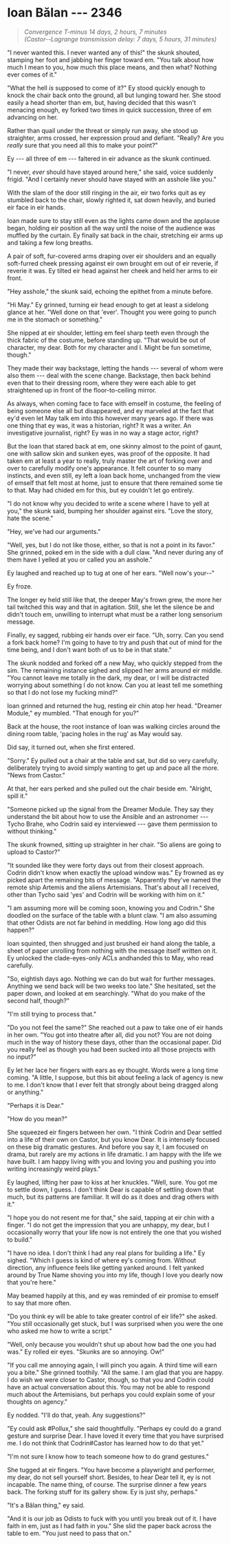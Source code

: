 # Ioan Bălan --- 2346

> *Convergence T-minus 14 days, 2 hours, 7 minutes*  
> *(Castor--Lagrange transmission delay: 7 days, 5 hours, 31 minutes)*

"I never wanted this. I never wanted any of this!" the skunk shouted, stamping her foot and jabbing her finger toward em. "You talk about how much I mean to you, how much this place means, and then what? Nothing ever comes of it."

"What the hell *is* supposed to come of it?" Ey stood quickly enough to knock the chair back onto the ground, all but lunging toward her. She stood easily a head shorter than em, but, having decided that this wasn't menacing enough, ey forked two times in quick succession, three of em advancing on her.

Rather than quail under the threat or simply run away, she stood up straighter, arms crossed, her expression proud and defiant. "Really? Are you *really* sure that you need all this to make your point?"

Ey --- all three of em --- faltered in eir advance as the skunk continued.

"I never, *ever* should have stayed around here," she said, voice suddenly frigid. "And I certainly never should have stayed with an asshole like you."

With the slam of the door still ringing in the air, eir two forks quit as ey stumbled back to the chair, slowly righted it, sat down heavily, and buried eir face in eir hands.

Ioan made sure to stay still even as the lights came down and the applause began, holding eir position all the way until the noise of the audience was muffled by the curtain. Ey finally sat back in the chair, stretching eir arms up and taking a few long breaths. 

A pair of soft, fur-covered arms draping over eir shoulders and an equally soft-furred cheek pressing against eir own brought em out of eir reverie, if reverie it was. Ey tilted eir head against her cheek and held her arms to eir front.

"Hey asshole," the skunk said, echoing the epithet from a minute before.

"Hi May." Ey grinned, turning eir head enough to get at least a sidelong glance at her. "Well done on that 'ever'. Thought you were going to punch me in the stomach or something."

She nipped at eir shoulder, letting em feel sharp teeth even through the thick fabric of the costume, before standing up. "That would be out of character, my dear. Both for my character and I. Might be fun sometime, though."

They made their way backstage, letting the hands --- several of whom were also them --- deal with the scene change. Backstage, then back behind even that to their dressing room, where they were each able to get straightened up in front of the floor-to-ceiling mirror.

As always, when coming face to face with emself in costume, the feeling of being someone else all but disappeared, and ey marveled at the fact that ey'd even let May talk em into this however many years ago. If there was one thing that ey was, it was a historian, right? It was a writer. An investigative journalist, right? Ey was in no way a stage actor, right?

But the Ioan that stared back at em, one skinny almost to the point of gaunt, one with sallow skin and sunken eyes, was proof of the opposite. It had taken em at least a year to really, truly master the art of forking over and over to carefully modify one's appearance. It felt counter to so many instincts, and even still, ey left a Ioan back home, unchanged from the view of emself that felt most at home, just to ensure that there remained some tie to that. May had chided em for this, but ey couldn't let go entirely.

"I do not know why you decided to write a scene where I have to yell at you," the skunk said, bumping her shoulder against eirs. "Love the story, hate the scene."

"Hey, we've had our arguments."

"Well, yes, but I do not like those, either, so that is not a point in its favor." She grinned, poked em in the side with a dull claw. "And never during any of them have I yelled at you or called you an asshole."

Ey laughed and reached up to tug at one of her ears. "Well now's your--"

Ey froze.

The longer ey held still like that, the deeper May's frown grew, the more her tail twitched this way and that in agitation. Still, she let the silence be and didn't touch em, unwilling to interrupt what must be a rather long sensorium message.

Finally, ey sagged, rubbing eir hands over eir face. "Uh, sorry. Can you send a fork back home? I'm going to have to try and push that out of mind for the time being, and I don't want both of us to be in that state."

The skunk nodded and forked off a new May, who quickly stepped from the sim. The remaining instance sighed and slipped her arms around eir middle. "You cannot leave me totally in the dark, my dear, or I will be distracted worrying about something I do not know. Can you at least tell me something so that I do not lose my fucking mind?"

Ioan grinned and returned the hug, resting eir chin atop her head. "Dreamer Module," ey mumbled. "That enough for you?"

Back at the house, the root instance of Ioan was walking circles around the dining room table, 'pacing holes in the rug' as May would say.

Did say, it turned out, when she first entered.

"Sorry." Ey pulled out a chair at the table and sat, but did so very carefully, deliberately trying to avoid simply wanting to get up and pace all the more. "News from Castor."

At that, her ears perked and she pulled out the chair beside em. "Alright, spill it."

"Someone picked up the signal from the Dreamer Module. They say they understand the bit about how to use the Ansible and an astronomer --- Tycho Brahe, who Codrin said ey interviewed --- gave them permission to without thinking."

The skunk frowned, sitting up straighter in her chair. "So aliens are going to upload to Castor?"

"It sounded like they were forty days out from their closest approach. Codrin didn't know when exactly the upload window was." Ey frowned as ey picked apart the remaining bits of message. "Apparently they've named the remote ship Artemis and the aliens Artemisians. That's about all I received, other than Tycho said 'yes' and Codrin will be working with him on it."

"I am assuming more will be coming soon, knowing you and Codrin." She doodled on the surface of the table with a blunt claw. "I am also assuming that other Odists are not far behind in meddling. How long ago did this happen?"

Ioan squinted, then shrugged and just brushed eir hand along the table, a sheet of paper unrolling from nothing with the message itself written on it. Ey unlocked the clade-eyes-only ACLs andhanded this to May, who read carefully.

"So, eightish days ago. Nothing we can do but wait for further messages. Anything we send back will be two weeks too late." She hesitated, set the paper down, and looked at em searchingly. "What do you make of the second half, though?"

"I'm still trying to process that."

"Do you not feel the same?" She reached out a paw to take one of eir hands in her own. "You got into theatre after all, did you not? You are not doing much in the way of history these days, other than the occasional paper. Did you really feel as though you had been sucked into all those projects with no input?"

Ey let her lace her fingers with ears as ey thought. Words were a long time coming. "A little, I suppose, but this bit about feeling a lack of agency is new to me. I don't know that I ever felt that strongly about being dragged along or anything."

"Perhaps it is Dear."

"How do you mean?"

She squeezed eir fingers between her own. "I think Codrin and Dear settled into a life of their own on Castor, but you know Dear. It is intensely focused on these big dramatic gestures. And before you say it, I am focused on drama, but rarely are my actions in life dramatic. I am happy with the life we have built. I am happy living with you and loving you and pushing you into writing increasingly weird plays."

Ey laughed, lifting her paw to kiss at her knuckles. "Well, sure. You got me to settle down, I guess. I don't think Dear is capable of settling down that much, but its patterns are familiar. It will do as it does and drag others with it."

"I hope you do not resent me for that," she said, tapping at eir chin with a finger. "I do not get the impression that you are unhappy, my dear, but I occasionally worry that your life now is not entirely the one that you wished to build."

"I have no idea. I don't think I had any real plans for building a life." Ey sighed. "Which I guess is kind of where ey's coming from. Without direction, any influence feels like getting yanked around. I felt yanked around by True Name shoving you into my life, though I love you dearly now that you're here."

May beamed happily at this, and ey was reminded of eir promise to emself to say that more often. 

"Do you think ey will be able to take greater control of eir life?" she asked. "You still occasionally get stuck, but I was surprised when you were the one who asked me how to write a script."

"Well, only because you wouldn't shut up about how bad the one you had was." Ey rolled eir eyes. "Skunks are so annoying. Ow!"

"If you call me annoying again, I will pinch you again. A third time will earn you a bite." She grinned toothily. "All the same. I am glad that you are happy. I do wish we were closer to Castor, though, so that you and Codrin could have an actual conversation about this. You may not be able to respond much about the Artemisians, but perhaps you could explain some of your thoughts on agency."

Ey nodded. "I'll do that, yeah. Any suggestions?"

"Ey could ask #Pollux," she said thoughtfully. "Perhaps ey could do a grand gesture and surprise Dear. I have loved it every time that you have surprised me. I do not think that Codrin#Castor has learned how to do that yet."

"I'm not sure I know how to teach someone how to do grand gestures."

She tugged at eir fingers. "You have become a playwright and performer, my dear, do not sell yourself short. Besides, to hear Dear tell it, ey is not incapable. The name thing, of course. The surprise dinner a few years back. The forking stuff for its gallery show. Ey is just shy, perhaps."

"It's a Bălan thing," ey said.

"And it is our job as Odists to fuck with you until you break out of it. I have faith in em, just as I had faith in you." She slid the paper back across the table to em. "You just need to pass that on."

